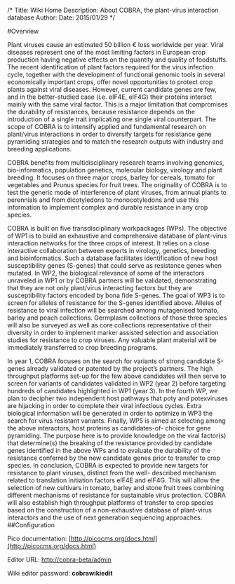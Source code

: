 /*
Title: Wiki Home
Description: About COBRA, the plant-virus interaction database
Author:
Date: 2015/01/29
*/


#Overview

Plant viruses cause an estimated 50 billion € loss worldwide per year. Viral diseases represent one of the most
limiting factors in European crop production having negative effects on the quantity and quality of foodstuffs. 
The recent identification of plant factors required for the virus infection cycle, together with the development 
of functional genomic tools in several economically important crops, offer novel opportunities to protect crop plants 
against viral diseases. However, current candidate genes are few, and in the better-studied case (i.e. eIF4E, 
eIF4G) their proteins interact mainly with the same viral factor. This is a major limitation that compromises 
the durability of resistances, because resistance depends on the introduction of a single trait implicating one 
single viral counterpart. The scope of COBRA is to intensify applied and fundamental research on plant/virus 
interactions in order to diversify targets for resistance gene pyramiding strategies and to match the research 
outputs with industry and breeding applications.

COBRA benefits from multidisciplinary research teams involving genomics, bio-informatics, population genetics, 
molecular biology, virology and plant breeding. It focuses on three major crops, barley for cereals, tomato for 
vegetables and Prunus species for fruit trees. The originality of COBRA is to test the generic mode of interference 
of plant viruses, from annual plants to perennials and from dicotyledons to monocotyledons and use this information 
to implement complex and durable resistance in any crop species.

COBRA is built on five transdisciplinary workpackages (WPs). The objective of WP1 is to build an exhaustive and 
comprehensive database of plant-virus interaction networks for the three crops of interest. It relies on a close 
interactive collaboration between experts in virology, genetics, breeding and bioinformatics. Such a database 
facilitates identification of new host susceptibility genes (S-genes) that could serve as resistance genes 
when mutated. In WP2, the biological relevance of some of the interactors unraveled in WP1 or by COBRA partners 
will be validated, demonstrating that they are not only plant/virus interacting factors but they are susceptibility 
factors encoded by bona fide S-genes. The goal of WP3 is to screen for alleles of resistance for the S-genes 
identified above. Alleles of resistance to viral infection will be searched among mutagenised tomato, barley and 
peach collections. Germplasm collections of those three species will also be surveyed as well as core collections 
representative of their diversity in order to implement marker assisted selection and association studies for 
resistance to crop viruses. Any valuable plant material will be immediately transferred to crop breeding programs. 


In year 1, COBRA focuses on the search for variants of strong candidate S-genes already validated or patented by 
the project’s partners. The high throughput platforms set-up for the few above candidates will then serve to screen 
for variants of candidates validated in WP2 (year 2) before targeting hundreds of candidates highlighted in WP1 (year 3). 
In the fourth WP, we plan to decipher two independent host pathways that poty and potexviruses are hijacking in order 
to complete their viral infectious cycles. Extra biological information will be generated in order to optimize in WP3 
the search for virus resistant variants. Finally, WP5 is aimed at selecting among the above interactors, host proteins 
as candidates-of- choice for gene pyramiding. The purpose here is to provide knowledge on the viral factor(s) that 
determine(s) the breaking of the resistance provided by candidate genes identified in the above WPs and to evaluate 
the durability of the resistance conferred by the new candidate genes prior to transfer to crop species.
In conclusion, COBRA is expected to provide new targets for resistance to plant viruses, distinct from the well- 
described mechanism related to translation initiation factors eIF4E and eIF4G. This will allow the selection of 
new cultivars in tomato, barley and stone fruit trees combining different mechanisms of resistance for sustainable 
virus protection. COBRA will also establish high throughput platforms of transfer to crop species based on the 
construction of a non-exhaustive database of plant-virus interactors and the use of next generation sequencing 
approaches.
##Configuration

Pico documentation: [http://picocms.org/docs.html](http://picocms.org/docs.html)

Editor URL: [http://cobra-beta/admin](/admin)

Wiki editor password: **cobrawikiedit**



